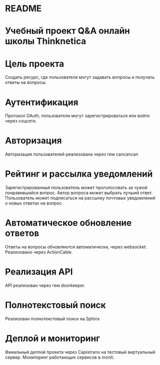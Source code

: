 # README

# Учебный проект Q&A онлайн школы Thinknetica

# Цель проекта
Создать ресурс, где пользователи могут задавать вопросы и получать ответы на вопросы.

# Аутентификация
Протокол OAuth, пользователи могут зарегистрироваться или войти через соцсети.

# Авторизация
Авторизация пользователей реализована через гем cancancan

# Рейтинг и рассылка уведомлений
Зарегистрированный пользователь может проголосовать за чужой понравившийся вопрос.
Автор вопроса может выбрать лучший ответ.
Пользователь может подписаться на рассылку почтовых уведомлений о новых ответах на вопрос.

# Автоматическое обновление ответов
Ответы на вопросы обновляются автоматически, через websocket. Реализовано через ActionCable.

# Реализация API
API реализован через гем doorkeeper.

# Полнотекстовый поиск
Реализован полнотекстовый поиск на Sphinx

# Деплой и мониторинг
Финальный деплой проекта через Capistrano на тестовый виртуальный сервер.
Мониторинг работающих сервисов в monit.
